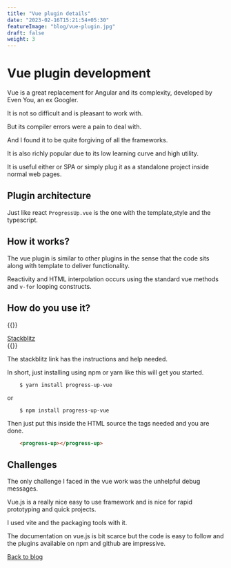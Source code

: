 ```yaml
---
title: "Vue plugin details"
date: "2023-02-16T15:21:54+05:30"
featureImage: "blog/vue-plugin.jpg"
draft: false
weight: 3
---
```


# Vue plugin development

Vue is a great replacement for Angular and its complexity, developed by
Even You, an ex Googler.

It is not so difficult and is pleasant to work with.

But its compiler errors were a pain to deal with.

And I found it to be quite forgiving of all the frameworks.

It is also richly popular due to its low learning curve and high
utility.

It is useful either or SPA or simply plug it as a standalone
project inside normal web pages.

## Plugin architecture

Just like react `ProgressUp.vue` is the one with the template,style and
the typescript.

## How it works?

The vue plugin is similar to other plugins in the sense that the code
sits along with template to deliver functionality.

Reactivity and HTML interpolation occurs using the standard vue methods
and `v-for` looping constructs.

## How do you use it?

{{<rawhtml>}}
<div class="flex justify-center">
<a href="https://vue-gctrks.stackblitz.io" class="bg-blue-600 rounded shadow-md text-black px-4 py-3 no-underline">Stackblitz </a>
</div>
{{</rawhtml>}}


The stackblitz link has the instructions and help needed.

In short, just installing using npm or yarn like this will get you
started.

```shell
	$ yarn install progress-up-vue
```

or

```shell
	$ npm install progress-up-vue
```

Then just put this inside the HTML source the tags needed and you are
done.

```html
	<progress-up></progress-up>
```

## Challenges

The only challenge I faced in the vue work was the unhelpful debug
messages.

Vue.js is a really nice easy to use framework and is nice for rapid
prototyping and quick projects.

I used vite and the packaging tools with it.

The documentation on vue.js is bit scarce but the code is easy to follow
and the plugins available on npm and github are impressive.

[Back to blog](/blog)
